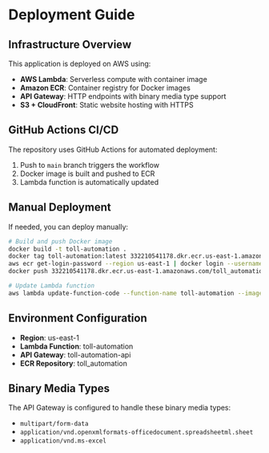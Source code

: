 # Deployment Guide

## Infrastructure Overview

This application is deployed on AWS using:
- **AWS Lambda**: Serverless compute with container image
- **Amazon ECR**: Container registry for Docker images  
- **API Gateway**: HTTP endpoints with binary media type support
- **S3 + CloudFront**: Static website hosting with HTTPS

## GitHub Actions CI/CD

The repository uses GitHub Actions for automated deployment:
1. Push to `main` branch triggers the workflow
2. Docker image is built and pushed to ECR
3. Lambda function is automatically updated

## Manual Deployment

If needed, you can deploy manually:

```bash
# Build and push Docker image
docker build -t toll-automation .
docker tag toll-automation:latest 332210541178.dkr.ecr.us-east-1.amazonaws.com/toll_automation:latest
aws ecr get-login-password --region us-east-1 | docker login --username AWS --password-stdin 332210541178.dkr.ecr.us-east-1.amazonaws.com
docker push 332210541178.dkr.ecr.us-east-1.amazonaws.com/toll_automation:latest

# Update Lambda function
aws lambda update-function-code --function-name toll-automation --image-uri 332210541178.dkr.ecr.us-east-1.amazonaws.com/toll_automation:latest --region us-east-1
```

## Environment Configuration

- **Region**: us-east-1
- **Lambda Function**: toll-automation
- **API Gateway**: toll-automation-api
- **ECR Repository**: toll_automation

## Binary Media Types

The API Gateway is configured to handle these binary media types:
- `multipart/form-data`
- `application/vnd.openxmlformats-officedocument.spreadsheetml.sheet` 
- `application/vnd.ms-excel`